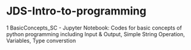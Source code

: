 # JDS-Intro-to-programming
1 BasicConcepts_SC - Jupyter Notebook: Codes for basic concepts of python programming including Input &amp; Output, Simple String Operation, Variables, Type converstion
